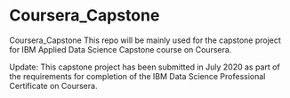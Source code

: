 # Coursera_Capstone
Coursera_Capstone
This repo will be mainly used for the capstone project for IBM Applied Data Science Capstone course on Coursera.

Update: This capstone project has been submitted in July 2020  as part of the requirements for completion of the IBM Data Science Professional Certificate on Coursera.

